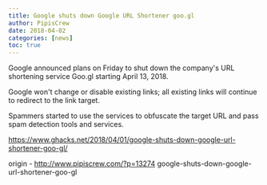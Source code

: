 ```yaml
---
title: Google shuts down Google URL Shortener goo.gl
author: PipisCrew
date: 2018-04-02
categories: [news]
toc: true
---
```


Google announced plans on Friday to shut down the company's URL shortening service Goo.gl starting April 13, 2018.

Google won't change or disable existing links; all existing links will continue to redirect to the link target.

Spammers started to use the services to obfuscate the target URL and pass spam detection tools and services.

https://www.ghacks.net/2018/04/01/google-shuts-down-google-url-shortener-goo-gl/

origin - http://www.pipiscrew.com/?p=13274 google-shuts-down-google-url-shortener-goo-gl